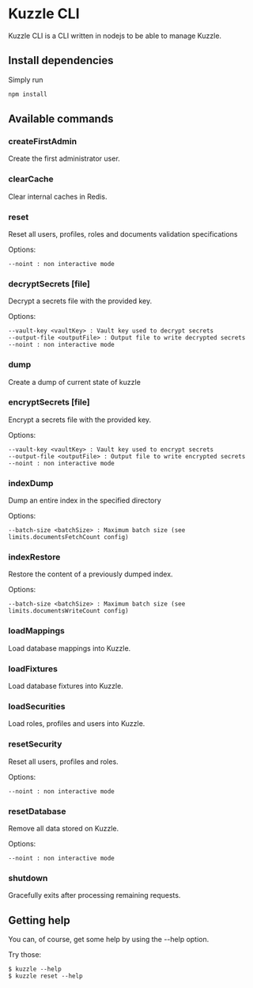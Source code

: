 # Kuzzle CLI

Kuzzle CLI is a CLI written in nodejs to be able to manage Kuzzle.

## Install dependencies

Simply run

```sh
npm install
```

## Available commands

### createFirstAdmin

Create the first administrator user.

### clearCache

Clear internal caches in Redis.

### reset

Reset all users, profiles, roles and documents validation specifications

Options:

    --noint : non interactive mode

### decryptSecrets [file]

Decrypt a secrets file with the provided key.

Options:

    --vault-key <vaultKey> : Vault key used to decrypt secrets
    --output-file <outputFile> : Output file to write decrypted secrets
    --noint : non interactive mode

### dump

Create a dump of current state of kuzzle

### encryptSecrets [file]

Encrypt a secrets file with the provided key.

Options:

    --vault-key <vaultKey> : Vault key used to encrypt secrets
    --output-file <outputFile> : Output file to write encrypted secrets
    --noint : non interactive mode

### indexDump <index> <path>

Dump an entire index in the specified directory

Options:

    --batch-size <batchSize> : Maximum batch size (see limits.documentsFetchCount config)

### indexRestore <path>

Restore the content of a previously dumped index.

Options:

    --batch-size <batchSize> : Maximum batch size (see limits.documentsWriteCount config)

### loadMappings <file>

Load database mappings into Kuzzle.

### loadFixtures <file>

Load database fixtures into Kuzzle.

### loadSecurities <file>

Load roles, profiles and users into Kuzzle.

### resetSecurity

Reset all users, profiles and roles.

Options:

    --noint : non interactive mode

### resetDatabase

Remove all data stored on Kuzzle.

Options:    

    --noint : non interactive mode

### shutdown

Gracefully exits after processing remaining requests.

## Getting help

You can, of course, get some help by using the --help option.

Try those:

```
$ kuzzle --help
$ kuzzle reset --help
```
